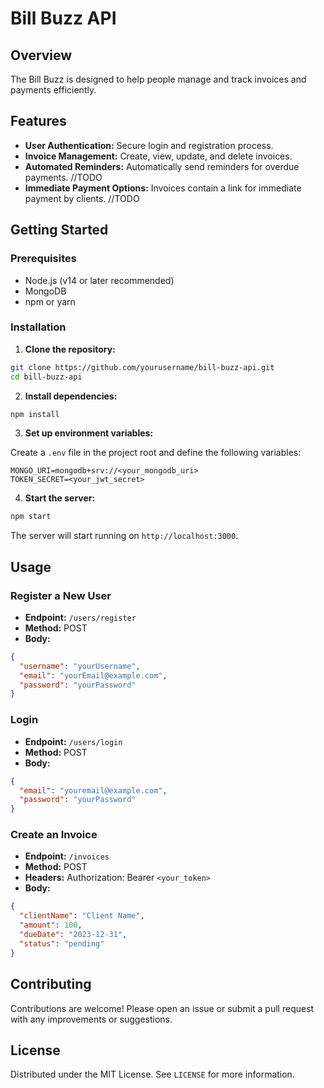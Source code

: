 
# Bill Buzz API

## Overview

The Bill Buzz is designed to help people manage and track invoices and payments efficiently. 

## Features

- **User Authentication:** Secure login and registration process.
- **Invoice Management:** Create, view, update, and delete invoices. 
- **Automated Reminders:** Automatically send reminders for overdue payments. //TODO
- **Immediate Payment Options:** Invoices contain a link for immediate payment by clients. //TODO

## Getting Started

### Prerequisites

- Node.js (v14 or later recommended)
- MongoDB
- npm or yarn

### Installation

1. **Clone the repository:**

```bash
git clone https://github.com/yourusername/bill-buzz-api.git
cd bill-buzz-api
```

2. **Install dependencies:**

```bash
npm install
```

3. **Set up environment variables:**

Create a `.env` file in the project root and define the following variables:

```env
MONGO_URI=mongodb+srv://<your_mongodb_uri>
TOKEN_SECRET=<your_jwt_secret>
```

4. **Start the server:**

```bash
npm start
```

The server will start running on `http://localhost:3000`.

## Usage

### Register a New User

- **Endpoint:** `/users/register`
- **Method:** POST
- **Body:**

```json
{
  "username": "yourUsername",
  "email": "yourEmail@example.com",
  "password": "yourPassword"
}
```

### Login

- **Endpoint:** `/users/login`
- **Method:** POST
- **Body:**

```json
{
  "email": "youremail@example.com",
  "password": "yourPassword"
}
```

### Create an Invoice

- **Endpoint:** `/invoices`
- **Method:** POST
- **Headers:** Authorization: Bearer `<your_token>`
- **Body:**

```json
{
  "clientName": "Client Name",
  "amount": 100,
  "dueDate": "2023-12-31",
  "status": "pending"
}
```

## Contributing

Contributions are welcome! Please open an issue or submit a pull request with any improvements or suggestions.

## License

Distributed under the MIT License. See `LICENSE` for more information.
